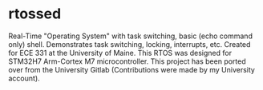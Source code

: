 # rtossed
Real-Time "Operating System" with task switching, basic (echo command only) shell. Demonstrates task switching, locking, interrupts, etc. Created for ECE 331 at the University of Maine. This RTOS was designed for STM32H7 Arm-Cortex M7 microcontroller.
This project has been ported over from the University Gitlab (Contributions were made by my University account). 
